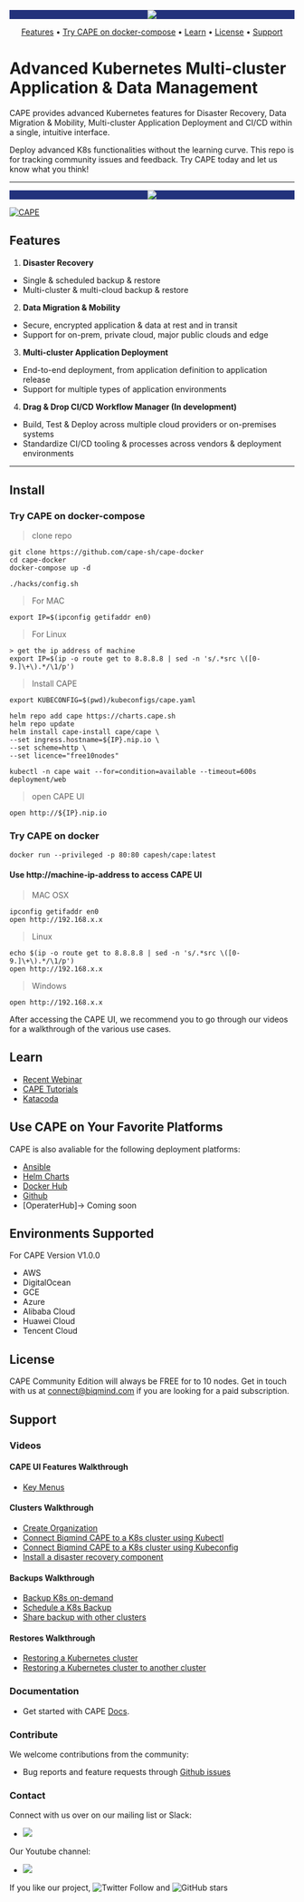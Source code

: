 <p align="center" style="background-color:#23327c">
  <img src="https://biqmind.com/wp-content/uploads/2020/07/CAPE-4CLogo-Hor.png"/>
</p>
<p align="center">
  <a href="#features">Features</a> •
  <a href="#install">Try CAPE on docker-compose</a> •
  <a href="#Learn">Learn</a> •
  <a href="#license">License</a> •
  <a href="#support">Support</a> 

</p>

# Advanced Kubernetes Multi-cluster Application & Data Management

CAPE provides advanced Kubernetes features for Disaster Recovery, Data Migration & Mobility, Multi-cluster Application Deployment and CI/CD within a single, intuitive interface.

Deploy advanced K8s functionalities without the learning curve. This repo is for tracking community issues and feedback. Try CAPE today and let us know what you think!

<hr/>

<p align="center" style="background-color:#23327c">
  <img src="https://biqmind.com/wp-content/uploads/2020/07/CAPEReadmeDashboard.png" />
</p>

[![CAPE](assets/youtube-cape.png)](https://youtu.be/4KJt8NXTO8E "CAPE INTRO")


## Features

1. <b>Disaster Recovery</b>
- Single & scheduled backup & restore 
- Multi-cluster & multi-cloud backup & restore 
 
2. <b>Data Migration & Mobility</b>
- Secure, encrypted application & data at rest and in transit
- Support for on-prem, private cloud, major public clouds and edge

3. <b>Multi-cluster Application Deployment</b>
- End-to-end deployment, from application definition to application release
- Support for multiple types of application environments

4. <b>Drag & Drop CI/CD Workflow Manager (In development)</b>
- Build, Test & Deploy across multiple cloud providers or on-premises systems
- Standardize CI/CD tooling & processes across vendors & deployment environments

<hr /> 


## Install

### Try CAPE on docker-compose

> clone repo
```
git clone https://github.com/cape-sh/cape-docker
cd cape-docker
docker-compose up -d
```

```
./hacks/config.sh
```

> For MAC
```
export IP=$(ipconfig getifaddr en0)
```

> For Linux
```
> get the ip address of machine
export IP=$(ip -o route get to 8.8.8.8 | sed -n 's/.*src \([0-9.]\+\).*/\1/p')
```


> Install CAPE 
```
export KUBECONFIG=$(pwd)/kubeconfigs/cape.yaml

helm repo add cape https://charts.cape.sh
helm repo update
helm install cape-install cape/cape \
--set ingress.hostname=${IP}.nip.io \
--set scheme=http \
--set licence="free10nodes"

kubectl -n cape wait --for=condition=available --timeout=600s deployment/web
```

> open CAPE UI
```
open http://${IP}.nip.io
```

### Try CAPE on docker
```
docker run --privileged -p 80:80 capesh/cape:latest
```

#### Use http://machine-ip-address to access CAPE UI 


> MAC OSX
```
ipconfig getifaddr en0
open http://192.168.x.x
```

> Linux
```
echo $(ip -o route get to 8.8.8.8 | sed -n 's/.*src \([0-9.]\+\).*/\1/p')
open http://192.168.x.x
```

> Windows
```
open http://192.168.x.x
```

After accessing the CAPE UI, we recommend you to go through our videos for a walkthrough of the various use cases. 

## Learn

- [Recent Webinar](https://www.youtube.com/watch?v=JHP9zgv75ls)
- [CAPE Tutorials](https://www.youtube.com/watch?v=S551qxe9vCg&list=PLByzHLEsOQEB01EIybmgfcrBMO6WNFYZL)
- [Katacoda](https://katacoda.com/cape/courses/trycape/) 

## Use CAPE on Your Favorite Platforms
CAPE is also avaliable for the following deployment platforms:
- [Ansible](https://galaxy.ansible.com/biqmind_cloudnative/cape_ansible)
- [Helm Charts](https://github.com/biqmind/cape-saas-operator/tree/master/helm/cape)
- [Docker Hub](https://hub.docker.com/u/capesh)
- [Github](https://github.com/cape-sh/cape-docker)
- [OperaterHub]-> Coming soon

## Environments Supported

For CAPE Version V1.0.0
- AWS
- DigitalOcean
- GCE
- Azure
- Alibaba Cloud
- Huawei Cloud
- Tencent Cloud

## License
CAPE Community Edition will always be FREE for to 10 nodes. Get in touch with us at connect@biqmind.com if you are looking for a paid subscription. 


## Support

### Videos

#### CAPE UI Features Walkthrough
- [Key Menus](https://www.youtube.com/watch?v=S551qxe9vCg)

#### Clusters Walkthrough
- [Create Organization](https://www.youtube.com/watch?v=rjfZ_Av-Mxg)
- [Connect Biqmind CAPE to a K8s cluster using Kubectl](https://www.youtube.com/watch?v=CSW4IrjyGro)
- [Connect Biqmind CAPE to a K8s cluster using Kubeconfig](https://www.youtube.com/watch?v=pvfDTnu-HLI)
- [Install a disaster recovery component](https://www.youtube.com/watch?v=74t6jKB9G3E)

#### Backups Walkthrough
- [Backup K8s on-demand](https://www.youtube.com/watch?v=MOPtRTeG8sw)
- [Schedule a K8s Backup](https://www.youtube.com/watch?v=CkIVZdmWXiQ)
- [Share backup with other clusters](https://www.youtube.com/watch?v=tnyNPynPLJI)

#### Restores Walkthrough
- [Restoring a Kubernetes cluster](https://www.youtube.com/watch?v=Xf0TkzudUF0)
- [Restoring a Kubernetes cluster to another cluster](https://www.youtube.com/watch?v=dhBnUgfTsh4)

### Documentation
- Get started with CAPE [Docs](https://docs.cape.sh/docs/).

### Contribute
We welcome contributions from the community:
- Bug reports and feature requests through [Github issues](https://github.com/cape-sh/cape/issues/new)

### Contact
Connect with us over on our mailing list or Slack:
- [<img src="https://img.shields.io/badge/Slack-CAPE-brightgreen">](https://capesh.slack.com)

Our Youtube channel:
- [<img src="https://img.shields.io/badge/Youtube-Biqmind-blue">](https://www.youtube.com/channel/UCSXtrXokSgbZuSz7qgu3VHw)

If you like our project,
![Twitter Follow](https://img.shields.io/twitter/follow/CapeSuperhero?style=social) and 
![GitHub stars](https://img.shields.io/github/stars/cape-sh/cape?style=social)  


